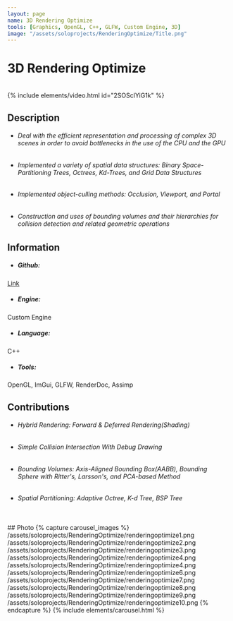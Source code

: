 ```yaml
---
layout: page
name: 3D Rendering Optimize
tools: [Graphics, OpenGL, C++, GLFW, Custom Engine, 3D]
image: "/assets/soloprojects/RenderingOptimize/Title.png"
---
```


# 3D Rendering Optimize

<br>
{% include elements/video.html id="2SOSclYiG1k" %}

## Description
- ###### Deal with the efficient representation and processing of complex 3D scenes in order to avoid bottlenecks in the use of the CPU and the GPU
- ###### Implemented a variety of spatial data structures: Binary Space-Partitioning Trees, Octrees, Kd-Trees, and Grid Data Structures
- ###### Implemented object-culling methods: Occlusion, Viewport, and Portal
- ###### Construction and uses of bounding volumes and their hierarchies for collision detection and related geometric operations


## Information
- ##### **Github**: 
[Link](https://github.com/JinhyunChoi-DEV/GraphicEngine)
- ##### **Engine**: 
Custom Engine
- ##### **Language**: 
C++
- ##### **Tools**: 
OpenGL, ImGui, GLFW, RenderDoc, Assimp


## Contributions
 - ###### Hybrid Rendering: Forward & Deferred Rendering(Shading)
 - ###### Simple Collision Intersection With Debug Drawing
 - ###### Bounding Volumes: Axis-Aligned Bounding Box(AABB), Bounding Sphere with Ritter's, Larsson's, and PCA-based Method
 - ###### Spatial Partitioning: Adaptive Octree, K-d Tree, BSP Tree

<br>
## Photo
{% capture carousel_images %}
/assets/soloprojects/RenderingOptimize/renderingoptimize1.png
/assets/soloprojects/RenderingOptimize/renderingoptimize2.png
/assets/soloprojects/RenderingOptimize/renderingoptimize3.png
/assets/soloprojects/RenderingOptimize/renderingoptimize4.png
/assets/soloprojects/RenderingOptimize/renderingoptimize4.png
/assets/soloprojects/RenderingOptimize/renderingoptimize6.png
/assets/soloprojects/RenderingOptimize/renderingoptimize7.png
/assets/soloprojects/RenderingOptimize/renderingoptimize8.png
/assets/soloprojects/RenderingOptimize/renderingoptimize9.png
/assets/soloprojects/RenderingOptimize/renderingoptimize10.png
{% endcapture %}
{% include elements/carousel.html %}